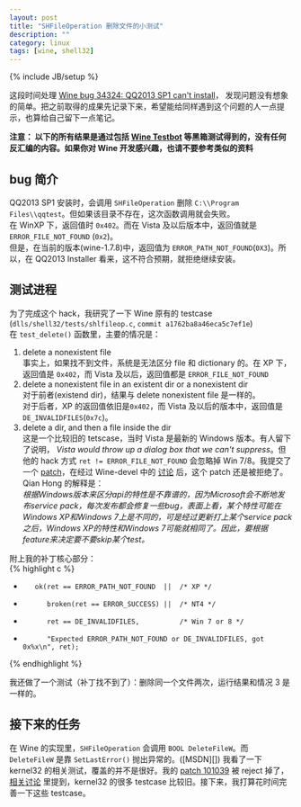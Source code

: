 ```yaml
---
layout: post
title: "SHFileOperation 删除文件的小测试"
description: ""
category: linux 
tags: [wine, shell32]
---
```

{% include JB/setup %}

这段时间处理 [Wine bug 34324: QQ2013 SP1 can't install][34324]， 发现问题没有想象的简单。把之前取得的成果先记录下来，希望能给同样遇到这个问题的人一点提示，也算给自己留下一点笔记。

**注意： 以下的所有结果是通过包括 [Wine Testbot][bot] 等黑箱测试得到的，没有任何反汇编的内容。如果你对 Wine 开发感兴趣，也请不要参考类似的资料**

bug 简介
---
QQ2013 SP1 安装时，会调用 `SHFileOperation` 删除 `C:\\Program Files\\qqtest`。但如果该目录不存在，这次函数调用就会失败。  
在 WinXP 下，返回值时 `0x402`。而在 Vista 及以后版本中，返回值就是 `ERROR_FILE_NOT_FOUND` (`0x2`)。  
但是，在当前的版本(wine-1.7.8)中，返回值为 `ERROR_PATH_NOT_FOUND`(`0X3`)。所以，在 QQ2013 Installer 看来，这不符合预期，就拒绝继续安装。

测试进程
---
为了完成这个 hack，我研究了一下 Wine 原有的 testcase (`dlls/shell32/tests/shlfileop.c`, `commit a1762ba8a46eca5c7ef1e`)  
在 `test_delete()` 函数里，主要的情况是：  
1. delete a nonexistent file  
事实上，如果找不到文件，系统是无法区分 file 和 dictionary 的。在 XP 下，返回值是 `0x402`，而 Vista 及以后，返回值都是 `ERROR_FILE_NOT_FOUND`  
2. delete a nonexistent file in an existent dir or a nonexistent dir  
对于前者(existend dir)，结果与 delete nonexistent file 是一样的。  
对于后者，XP 的返回值依旧是`0x402`，而 Vista 及以后的版本中，返回值是 `DE_INVALIDFILES`(`0x7c`)。  
3. delete a dir, and then a file inside the dir  
这是一个比较旧的 tetscase，当时 Vista 是最新的 Windows 版本。有人留下了说明， *Vista would throw up a dialog box that we can't suppress*。但他的 hack 方式 `ret != ERROR_FILE_NOT_FOUND` 会忽略掉 Win 7/8。我提交了一个 [patch](http://source.winehq.org/patches/data/100895)，在经过 Wine-devel 中的 [讨论](http://www.winehq.org/pipermail/wine-devel/2013-December/102211.html) 后，这个 patch 还是被拒绝了。Qian Hong 的解释是：  
*根据Windows版本来区分api的特性是不靠谱的，因为Microsoft会不断地发布service pack，每次发布都会修复一些bug，表面上看，某个特性可能在Windows XP和Windows 7上是不同的，可是经过更新打上某个service pack之后，Windows XP的特性和Windows 7可能就相同了。因此，要根据feature来决定要不要skip某个test。*

附上我的补丁核心部分：  
{% highlight c %}
+        ok(ret == ERROR_PATH_NOT_FOUND  ||  /* XP */
+           broken(ret == ERROR_SUCCESS) ||  /* NT4 */
+           ret == DE_INVALIDFILES,          /* Win 7 or 8 */
+           "Expected ERROR_PATH_NOT_FOUND or DE_INVALIDFILES, got 0x%x\n", ret);
{% endhighlight %}

我还做了一个测试（补丁找不到了）：删除同一个文件两次，运行结果和情况 3 是一样的。

接下来的任务
--
在 Wine 的实现里，`SHFileOperation` 会调用 `BOOL DeleteFileW`。而 `DeleteFileW` 是靠 `SetLastError()` 抛出异常的。([MSDN][]) 我看了一下 kernel32 的相关测试，覆盖的并不是很好。我的 [patch 101039][101039] 被 reject 掉了，[相关讨论](http://www.winehq.org/pipermail/wine-devel/2013-December/102265.html) 里提到，kernel32 的很多 testcase 比较旧。接下来，我打算花时间完善一下这些 testcase。



[101039]: http://source.winehq.org/patches/data/101039
[34324]: http://bugs.winehq.org/show_bug.cgi?id=34324
[bot]: http://wiki.winehq.org/WineTestBot

